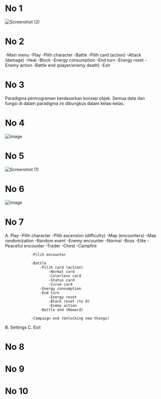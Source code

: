 # No 1
![Screenshot (2)](https://github.com/Seirez/Slay-the-Spire-clone-OOP-Final-Assignment-/assets/94272100/15856494-5dfc-4c88-b4d5-b6dc93c58169)

# No 2
-Main menu
    -Play
        -Pilih character
                -Battle
                    -Pilih card (action)
                        -Attack (damage)
                        -Heal
                        -Block
                        -Energy consumption
                    -End turn
                        -Energy reset
                        -Enemy action
                    -Battle end (player/enemy death)
    -Exit

# No 3
Paradigma pemrograman berdasarkan konsep objek. Semua data dan fungsi di dalam paradigma ini dibungkus dalam kelas-kelas.

# No 4
![image](https://github.com/Seirez/Slay-the-Spire-clone-OOP-Final-Assignment-/assets/94272100/0f5347a1-fa0a-4996-a456-ea5eeca71aab)


# No 5
![Screenshot (1)](https://github.com/Seirez/Slay-the-Spire-clone-OOP-Final-Assignment-/assets/94272100/5f773e87-23b9-407e-9991-5d1659699b22)


# No 6
![image](https://github.com/Seirez/Slay-the-Spire-clone-OOP-Final-Assignment-/assets/94272100/1ef24e06-c383-494f-9ad9-d12df568da89)


# No 7
A. Play
    -Pilih character
        -Pilih ascension (difficulty)
            -Map (encounters)
                -Map randomization
                    -Random event
                    -Enemy encounter
                        -Normal
                        -Boss
                        -Elite
                    -Peaceful encounter
                        -Trader
                        -Chest
                        -Campfire

                -Pilih encounter

                -Battle
                    -Pilih card (action)
                        -Normal card
                        -Colorless card
                        -Status card
                        -Curse card
                    -Energy consumption
                    -End turn
                        -Energy reset
                        -Block reset (to 0)
                        -Enemy action
                    -Battle end (Reward)

                -Campaign end (Unlocking new things)
B. Settings
C. Exit

# No 8


# No 9


# No 10
